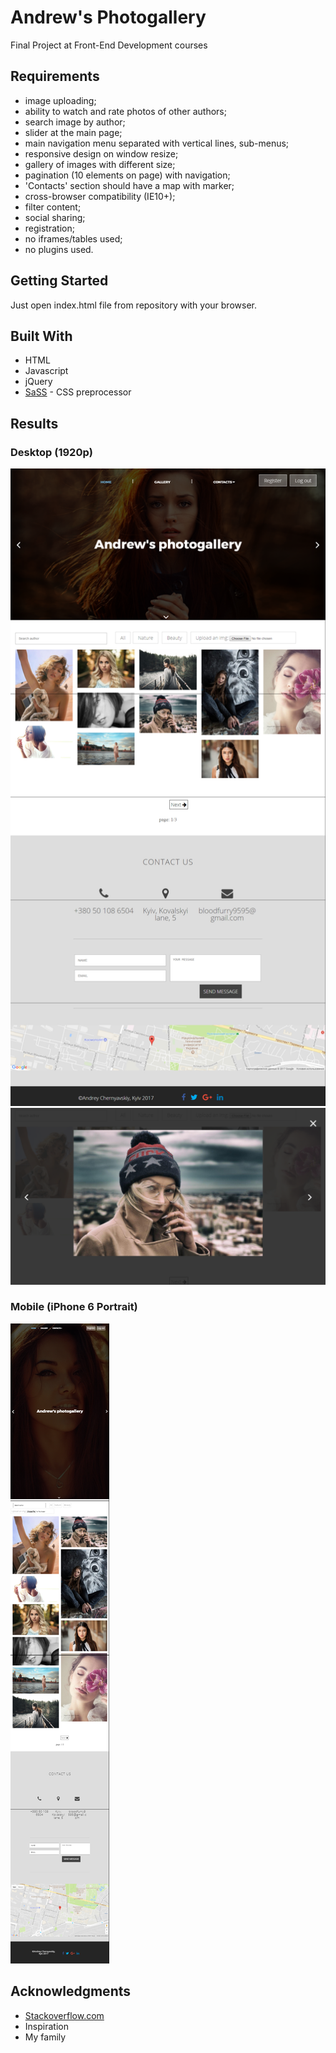 # Andrew's Photogallery

Final Project at Front-End Development courses

## Requirements 

* image uploading;
* ability to watch and rate photos of other authors;
* search image by author;
* slider at the main page;
* main navigation menu separated with vertical lines, sub-menus;
* responsive design on window resize;
* gallery of images with different size;
* pagination (10 elements on page) with navigation;
* 'Contacts' section should have a map with marker;
* cross-browser compatibility (IE10+);
* filter content;
* social sharing;
* registration;
* no iframes/tables used;
* no plugins used.

## Getting Started

Just open index.html file from repository with your browser.

## Built With

* HTML
* Javascript
* jQuery
* [SaSS](http://sass-lang.com/) - CSS preprocessor

## Results

### Desktop (1920p)

![graph](/images/PC.png)
![graph](/images/PC4.png)

### Mobile (iPhone 6 Portrait)

![graph](/images/mobile.png)

## Acknowledgments

* [Stackoverflow.com](https://stackoverflow.com/)
* Inspiration
* My family
